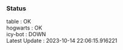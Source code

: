 ### Status


table : OK  
hogwarts : OK  
icy-bot : DOWN  
Latest Update : 2023-10-14 22:06:15.916221
